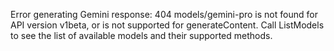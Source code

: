 <!-- 
Generated by: gemini
Prompt type: sources
Generated at: 2025-06-07T00:32:27.059677
-->

Error generating Gemini response: 404 models/gemini-pro is not found for API version v1beta, or is not supported for generateContent. Call ListModels to see the list of available models and their supported methods.